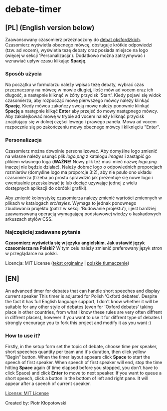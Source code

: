 # debate-timer
## [PL] (English version below)

Zaawansowany czasomierz przeznaczony do [debat oksfordzkich](https://pl.wikipedia.org/wiki/Debata_oksfordzka).
Czasomierz wyświetla obecnego mówcę, obsługuje krótkie odpowiedzi (tzw. ad vocem), wyświetla tezę debaty oraz posiada miejsce na logo (więcej w sekcji 'Personalizacja'). Dodatkowo można zatrzymywać i wznawiać upływ czasu klikając **Spację**.

### Sposób użycia
Na początku w formularzu należy wpisać tezę debaty, wybrać czas przeznaczony na mówcę w mowie długiej, ilość mów ad vocem oraz ich długość, a następnie kliknąć w żółty przycisk 'Start'.
Kiedy pojawi się widok czasomierza, aby rozpocząć mowę pierwszego mówcy należy klinkąć **Spację**. Kiedy mówca zakończy swoją mowę należy ponownie klinkąć **Spację** a następnie kilkąć **Enter** aby przejść do mowy następnego mówcy.
Aby zakolejkować mowę w trybie ad vocem należy kliknąć przycisk znajdujący się w dolnej części lewego i prawego panela. Mowa ad vocem rozpocznie się po zakończeniu mowy obecnego mówcy i kliknięciu "Enter".

### Personalizacja
Czasomierz można dowolnie personalizować. Aby domyślne logo zmienić na własne należy usunąć plik _logo.png_ z katalogu _images_ i zastąpić go plikiem własnego loga (**WAŻNE!** Nowy plik też musi mieć nazwę _logo.png_ inaczej nie będzie działać). Należy dobrać logo o odpowiednich proporcjach rozmiarów (domyślne logo ma proporcje 3:2), aby nie psuło ono układu czasomierza (trzeba po prostu sprawdzić jak prezentuje się nowe logo i ewentualnie przeskalować je lub dociąć używając jednej z wielu dostępnych aplikacji do obróbki grafiki).

Aby zmienić kolorystykę czasomierza należy zmienić wartości zmiennych w plikach w katalogach _src/styles_. Wymaga to jednak ponownego zbudowania projektu (patrz w sekcji 'Budowanie projektu'), i jest bardziej zaawansowaną operacją wymagającą podstawowej wiedzy o kaskadowych arkuszach stylów CSS.

### Najczęściej zadawane pytania
**Czasomierz wyświetla się w języku angielskim. Jak ustawić język czasomierza na Polski?**
W tym celu należy zmienić preferowany język stron w przeglądarce na polski.

Licencja: MIT License ([tekst orginalny](https://github.com/pietrek777/debate-timer/blob/master/LICENSE) | [polskie tłumaczenie](http://blaszyk-jarosinski.pl/wp-content/uploads/2008/05/licencja-mit-tlumaczenie.pdf))

## [EN]

An advanced timer for debates that can handle short speeches and display current speaker
This timer is adjusted for Polish 'Oxford debates'. Despite the fact it has full English language support, I don't know whether it will be suitable for any other style of debates (even for 'Oxford debates' taking place in other countries, from what I know these rules are very often diffrent in diffrent places), however if you want to use it for diffrent type of debates I strongly encourage you to fork this project and modify it as you want :)

### How to use it?
Firstly, in the setup form set the topic of debate, choose time per speaker, short speeches quantity per team and it's duration, then click yellow "Begin" button.
When the timer layout appears click **Space** to start the speech of first speaker. When speech of first speaker will end, stop the time hitting **Space** again (if time elapsed before you stopped, you don't have to click Space) and click **Enter** to move to next speaker.
If you want to queue a short speech, click a button in the bottom of left and right pane. It will appear after a speech of current speaker.

[License: MIT License](https://github.com/pietrek777/debate-timer/blob/master/LICENSE)

Created by: Piotr Kłopotowski

